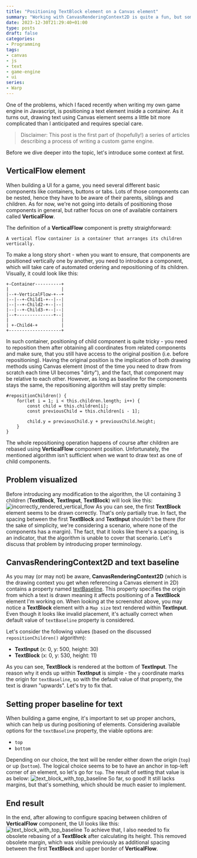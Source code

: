 ```yaml
---
title: "Positioning TextBlock element on a Canvas element"
summary: "Working with CanvasRenderingContext2D is quite a fun, but sometimes requires diving deeper into specification to understand more advanced concepts. In this blog post (being the very first article of a series), I'm trying to present how setting a proper value for text baseline affects positioning of drawn UI components."
date: 2023-12-30T21:29:40+01:00
type: posts
draft: false
categories:
- Programming
tags:
- canvas
- js
- text
- game-engine
- ui
series:
- Warp
---
```

One of the problems, which I faced recently when writing my own game engine in Javascript, is positioning a text element inside a container. As it turns out, drawing text using Canvas element seems a little bit more complicated than I anticipated and requires special care.
> Disclaimer: This post is the first part of (hopefully!) a series of articles describing a process of writing a custom game engine.

Before we dive deeper into the topic, let's introduce some context at first.

## VerticalFlow element
When building a UI for a game, you need several different basic components like containers, buttons or tabs. Lots of those components can be nested, hence they have to be aware of their parents, siblings and children. As for now, we're not going into details of positioning those components in general, but rather focus on one of available containers called **VerticalFlow**. 

The definition of a **VerticalFlow** component is pretty straighforward:
```
A vertical flow container is a container that arranges its children vertically.
```
To make a long story short - when you want to ensure, that components are positioned vertically one by another, you need to introduce a component, which will take care of automated ordering and repositioning of its children. Visually, it could look like this:
```
+-Container----------+
|                    |
|--+-VerticalFlow-+--+
|--|--+-Child1-+--|--|
|--|--+-Child2-+--|--|
|--|--+-Child3-+--|--|
|--+--------------+--|
|                    |
| +-Child4-+         |
+--------------------+
```
In such container, positioning of child component is quite tricky - you need to reposition them after obtaining all coordinates from related components and make sure, that you still have access to the original position (i.e. before repositioning). Having the original position is the implication of both drawing methods using Canvas element (most of the time you need to draw from scratch each time UI becomes "dirty"), and the fact, that component may be relative to each other. However, as long as baseline for the components stays the same, the repositioning algorithm will stay pretty simple:
```
#repositionChildren() {
    for(let i = 1; i < this.children.length; i++) {
        const child = this.children[i];
        const previousChild = this.children[i - 1];

        child.y = previousChild.y + previousChild.height;
    }
}
```
The whole repositioning operation happens of course after children are rebased using **VerticalFlow** component position. Unfortunately, the mentioned algorithm isn't sufficient when we want to draw text as one of child components.

## Problem visualized
Before introducing any modification to the algorithm, the UI containing 3 children (**TextBlock**, **TextInput**, **TextBlock**) will look like this:
![incorrectly_rendered_vertical_flow](/images/2_1.PNG)
As you can see, the first **TextBlock** element seems to be drawn correctly. That's only partially true. In fact, the spacing between the first **TextBlock** and **TextInput** shouldn't be there (for the sake of simplicity, we're considering a scenario, where none of the components has a margin). The fact, that it looks like there's a spacing, is an indicator, that the algorithm is unable to cover that scenario. Let's discuss that problem by introducing proper terminology.

## CanvasRenderingContext2D and text baseline
As you may (or may not) be aware, **CanvasRenderingContext2D** (which is the drawing context you get when referencing a Canvas element in 2D) contains a property named [textBaseline](https://developer.mozilla.org/en-US/docs/Web/API/CanvasRenderingContext2D/textBaseline). This property specifies the origin from which a text is drawn meaning it affects positioning of a **TextBlock** element I'm working on. When looking at the screenshot above, you may notice a **TextBlock** element with a `Map size` text rendered within **TextInput**. Even though it looks like invalid placement, it's actually correct when default value of `textBaseline` property is considered.

Let's consider the following values (based on the discussed `repositionChildren()` algorithm):
* **TextInput** (x: 0, y: 500, height: 30)
* **TextBlock** (x: 0, y: 530, height: 11)

As you can see, **TextBlock** is rendered at the bottom of **TextInput**. The reason why it ends up within **TextInput** is simple - the `y` coordinate marks the origin for `textBaseline`, so with the default value of that property, the text is drawn "upwards". Let's try to fix that.

## Setting proper baseline for text
When building a game engine, it's important to set up proper anchors, which can help us during positioning of elements. Considering available options for the `textBaseline` property, the viable options are:
* `top`
* `bottom`

Depending on our choice, the text will be render either down the origin (`top`) or up (`bottom`). The logical choice seems to be to have an anchor in top-left corner of an element, so let's go for `top`. The result of setting that value is as below:
![text_block_with_top_baseline](/images/2_2.PNG)
So far, so good! It still lacks margins, but that's something, which should be much easier to implement.

## End result
In the end, after allowing to configure spacing between children of **VerticalFlow** component, the UI looks like this:
![text_block_with_top_baseline](/images/2_3.PNG)
To achieve that, I also needed to fix obsolete rebasing of a **TextBlock** after calculating its height. This removed obsolete margin, which was visible previously as additional spacing between the first **TextBlock** and upper border of **VerticalFlow**.
